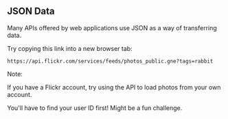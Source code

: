 ## JSON Data

Many APIs offered by web applications use JSON as a way of transferring data.

Try copying this link into a new browser tab:

    https://api.flickr.com/services/feeds/photos_public.gne?tags=rabbit


Note:

If you have a Flickr account, try using the API to load photos from your own account.

You'll have to find your user ID first! Might be a fun challenge.